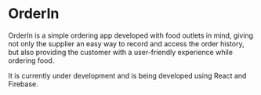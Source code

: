 # OrderIn

OrderIn is a simple ordering app developed with food outlets in mind, giving not only the supplier an easy way to record and access the order history, but also providing the customer with a user-friendly experience while ordering food.

It is currently under development and is being developed using React and Firebase.
